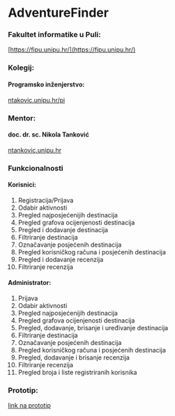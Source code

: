 # AdventureFinder

### Fakultet informatike u Puli: 
[https://fipu.unipu.hr/](https://fipu.unipu.hr/)

### Kolegij: 
#### Programsko inženjerstvo:
[ntakovic.unipu.hr/pi](ntakovic.unipu.hr/pi)

### Mentor: 
#### doc. dr. sc. Nikola Tanković
[ntankovic.unipu.hr](ntakovic.unipu.hr)

### Funkcionalnosti
#### Korisnici:
1. Registracija/Prijava
2. Odabir aktivnosti
3. Pregled najposjećenijih destinacija
4. Pregled grafova ocijenjenosti destinacija
5. Pregled i dodavanje destinacija
6. Filtriranje destinacija
7. Označavanje posjećenih destinacija
8. Pregled korisničkog računa i posjećenih destinacija
9. Pregled i dodavanje recenzija
10. Filtriranje recenzija

#### Administrator:
1. Prijava
2. Odabir aktivnosti
3. Pregled najposjećenijih destinacija
4. Pregled grafova ocijenjenosti destinacija
5. Pregled, dodavanje, brisanje i uređivanje destinacija
6. Filtriranje destinacija
7. Označavanje posjećenih destinacija
8. Pregled korisničkog računa i posjećenih destinacija
9. Pregled, dodavanje i brisanje recenzija
10. Filtriranje recenzija
11. Pregled broja i liste registriranih korisnika

### Prototip:
[link na prototip](https://www.figma.com/file/RSFeQReWAodcNinftAICm8/AdventureFinder?type=design&node-id=1%3A2&mode=design&t=MVWFohIzRAXBsqEF-1)
